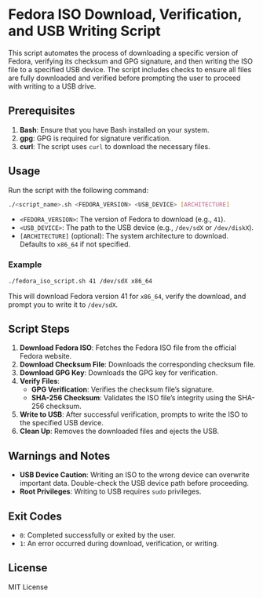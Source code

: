 
# Fedora ISO Download, Verification, and USB Writing Script

This script automates the process of downloading a specific version of Fedora, verifying its checksum and GPG signature, and then writing the ISO file to a specified USB device. The script includes checks to ensure all files are fully downloaded and verified before prompting the user to proceed with writing to a USB drive.

## Prerequisites

1. **Bash**: Ensure that you have Bash installed on your system.
2. **gpg**: GPG is required for signature verification.
3. **curl**: The script uses `curl` to download the necessary files.

## Usage

Run the script with the following command:
```bash
./<script_name>.sh <FEDORA_VERSION> <USB_DEVICE> [ARCHITECTURE]
```

- `<FEDORA_VERSION>`: The version of Fedora to download (e.g., `41`).
- `<USB_DEVICE>`: The path to the USB device (e.g., `/dev/sdX` or `/dev/diskX`).
- `[ARCHITECTURE]` (optional): The system architecture to download. Defaults to `x86_64` if not specified.

### Example

```bash
./fedora_iso_script.sh 41 /dev/sdX x86_64
```

This will download Fedora version 41 for `x86_64`, verify the download, and prompt you to write it to `/dev/sdX`.

## Script Steps

1. **Download Fedora ISO**: Fetches the Fedora ISO file from the official Fedora website.
2. **Download Checksum File**: Downloads the corresponding checksum file.
3. **Download GPG Key**: Downloads the GPG key for verification.
4. **Verify Files**:
   - **GPG Verification**: Verifies the checksum file’s signature.
   - **SHA-256 Checksum**: Validates the ISO file’s integrity using the SHA-256 checksum.
5. **Write to USB**: After successful verification, prompts to write the ISO to the specified USB device.
6. **Clean Up**: Removes the downloaded files and ejects the USB.

## Warnings and Notes

- **USB Device Caution**: Writing an ISO to the wrong device can overwrite important data. Double-check the USB device path before proceeding.
- **Root Privileges**: Writing to USB requires `sudo` privileges.

## Exit Codes

- `0`: Completed successfully or exited by the user.
- `1`: An error occurred during download, verification, or writing.

## License

MIT License
